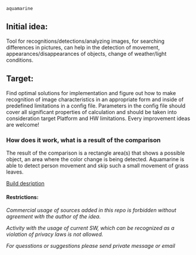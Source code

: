 ` aquamarine `

## Initial idea:
Tool for recognitions/detections/analyzing images, for searching differences in pictures, can help in the detection of movement, appearances/disappearances of objects, change of weather/light conditions.

## Target: 
Find optimal solutions for implementation and figure out how to make recognition of image characteristics in an appropriate form and inside of predefined limitations in a config file. Parameters in the config file should cover all significant properties of calculation and should be taken into consideration target Platform and HW limitations. Every improvement ideas are welcome!


### How does it work, what is a result of the comparison
The result of the comparison is a rectangle area(s) that shows a possible object, an area where the color change is being detected. Aquamarine is able to detect person movement and skip such a small movement of grass leaves.

[Build desription](https://github.com/MaksymT17/aquamarine/wiki/Details-of-build-and-implementation)

#### Restrictions:
_Commercial usage of sources added in this repo is forbidden without agreement with the author of the idea._

_Activity with the usage of current SW, which can be recognized as a violation of privacy laws is not allowed._

_For quesstions or suggestions please send private message or email_
